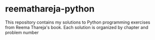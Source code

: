 # reemathareja-python
This repository contains my solutions to Python programming exercises from Reema Thareja's book.  Each solution is organized by chapter and problem number
